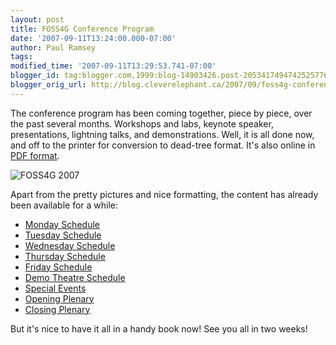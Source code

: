 ```yaml
---
layout: post
title: FOSS4G Conference Program
date: '2007-09-11T13:24:00.000-07:00'
author: Paul Ramsey
tags: 
modified_time: '2007-09-11T13:29:53.741-07:00'
blogger_id: tag:blogger.com,1999:blog-14903426.post-2053417494742525776
blogger_orig_url: http://blog.cleverelephant.ca/2007/09/foss4g-conference-program.html
---
```


The conference program has been coming together, piece by piece, over the past several months.  Workshops and labs, keynote speaker, presentations, lightning talks, and demonstrations.  Well, it is all done now, and off to the printer for conversion to dead-tree format.  It's also online in [PDF format](http://2007.foss4g.org/FOSS4G2007_Program.pdf).

<img src="http://2007.foss4g.org/images/header_logo.gif" alt="FOSS4G 2007" />

Apart from the pretty pictures and nice formatting, the content has already been available for a while:<ul><li>[Monday Schedule](http://2007.foss4g.org/program_overview/monday/)<li>[Tuesday Schedule](http://2007.foss4g.org/program_overview/tuesday/)<li>[Wednesday Schedule](http://2007.foss4g.org/program_overview/wednesday/)<li>[Thursday Schedule](http://2007.foss4g.org/program_overview/thursday/)<li>[Friday Schedule](http://2007.foss4g.org/program_overview/friday/)<li>[Demo Theatre Schedule](http://2007.foss4g.org/exhibition/demotheatre/)<li>[Special Events](http://2007.foss4g.org/events/)<li>[Opening Plenary](http://2007.foss4g.org/plenaries/#opening)<li>[Closing Plenary](http://2007.foss4g.org/plenaries/#closing)</ul>But it's nice to have it all in a handy book now!  See you all in two weeks!
